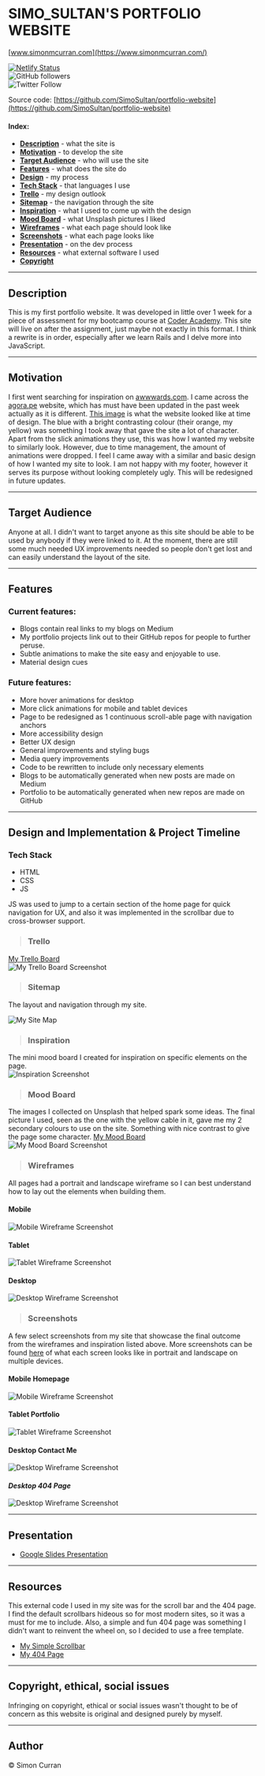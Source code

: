 # SIMO_SULTAN'S PORTFOLIO WEBSITE
[www.simonmcurran.com](https://www.simonmcurran.com/)  

[![Netlify Status](https://api.netlify.com/api/v1/badges/67f4e4df-3cee-4ec5-b3d3-2a5f2b4cbe4e/deploy-status)](https://app.netlify.com/sites/simosultan/deploys)  
![GitHub followers](https://img.shields.io/github/followers/SimoSultan?style=social)  
![Twitter Follow](https://img.shields.io/twitter/follow/simo_sultan?style=social)


Source code: [https://github.com/SimoSultan/portfolio-website](https://github.com/SimoSultan/portfolio-website)



#### Index:
- [**Description**](##Description) - what the site is
- [**Motivation**](##Motivation) - to develop the site
- [**Target Audience**](##Target-Audience) - who will use the site
- [**Features**](##Features) - what does the site do
- [**Design**](##Design-and-Implementation-&-Project-Timeline) - my process
- [**Tech Stack**](###Q7) - that languages I use
- [**Trello**](###Trello) - my design outlook
- [**Sitemap**](###Sitemap) - the navigation through the site
- [**Inspiration**](###Inspiration) - what I used to come up with the design
- [**Mood Board**](###Mood-Board) - what Unsplash pictures I liked
- [**Wireframes**](###Wireframes) - what each page should look like
- [**Screenshots**](##Screenshots) - what each page looks like
- [**Presentation**](##Presentation) - on the dev process
- [**Resources**](##Resources) - what external software I used
- [**Copyright**](##Copyright,-ethical,-social-issues)



---


## Description

This is my first portfolio website. It was developed in little over 1 week for a piece of assessment for my bootcamp course at [Coder Academy](https://coderacademy.edu.au). This site will live on after the assignment, just maybe not exactly in this format. I think a rewrite is in order, especially after we learn Rails and I delve more into JavaScript.


---


## Motivation

I first went searching for inspiration on [awwwards.com](https://www.awwwards.com/). I came across the [agora.pe](https://www.agora.pe/) website, which has must have been updated in the past week actually as it is different. [This image](https://github.com/SimoSultan/portfolio-website/blob/master/docs/inspiration/main_design.jpg) is what the website looked like at time of design. The blue with a bright contrasting colour (their orange, my yellow) was something I took away that gave the site a lot of character. Apart from the slick animations they use, this was how I wanted my website to similarly look. However, due to time management, the amount of animations were dropped. I feel I came away with a similar and basic design of how I wanted my site to look. I am not happy with my footer, however it serves its purpose without looking completely ugly. This will be redesigned in future updates.


---


## Target Audience

Anyone at all. I didn't want to target anyone as this site should be able to be used by anybody if they were linked to it. At the moment, there are still some much needed UX improvements needed so people don't get lost and can easily understand the layout of the site. 


---


## Features	

### Current features:  

- Blogs contain real links to my blogs on Medium
- My portfolio projects link out to their GitHub repos for people to further peruse.
- Subtle animations to make the site easy and enjoyable to use.
- Material design cues

### Future features:

- More hover animations for desktop
- More click animations for mobile and tablet devices
- Page to be redesigned as 1 continuous scroll-able page with navigation anchors
- More accessibility design
- Better UX design
- General improvements and styling bugs
- Media query improvements
- Code to be rewritten to include only necessary elements
- Blogs to be automatically generated when new posts are made on Medium
- Portfolio to be automatically generated when new repos are made on GitHub


---


## Design and Implementation & Project Timeline

### Tech Stack

- HTML
- CSS
- JS

JS was used to jump to a certain section of the home page for quick navigation for UX, and also it was implemented in the scrollbar due to cross-browser support.



> ### Trello
[My Trello Board](https://trello.com/b/5zC6lx3A/simosultans-portfolio-website)  
![My Trello Board Screenshot](https://github.com/SimoSultan/portfolio-website/blob/master/docs/trello/portfolio-trello-screenshot.jpg)


> ### Sitemap

The layout and navigation through my site.

![My Site Map](https://github.com/SimoSultan/portfolio-website/blob/master/docs/sitemap/Portfolio_Sitemap.jpg)


> ### Inspiration 
The mini mood board I created for inspiration on specific elements on the page.  
![Inspiration Screenshot](https://github.com/SimoSultan/portfolio-website/blob/master/docs/wireframes/inspiration.png)


> ### Mood Board

The images I collected on Unsplash that helped spark some ideas. The final picture I used, seen as the one with the yellow cable in it, gave me my 2 secondary colours to use on the site. Something with nice contrast to give the page some character.
[My Mood Board](https://unsplash.com/collections/10450631/portfolio_images)  
![My Mood Board Screenshot](https://github.com/SimoSultan/portfolio-website/blob/master/docs/inspiration/mood-board.jpg)


> ### Wireframes
All pages had a portrait and landscape wireframe so I can best understand how to lay out the elements when building them.

#### Mobile

![Mobile Wireframe Screenshot](https://github.com/SimoSultan/portfolio-website/blob/master/docs/wireframes/Mobile.png)

#### Tablet

![Tablet Wireframe Screenshot](https://github.com/SimoSultan/portfolio-website/blob/master/docs/wireframes/Tablet.png)

#### Desktop

![Desktop Wireframe Screenshot](https://github.com/SimoSultan/portfolio-website/blob/master/docs/wireframes/Desktop.png)


> ### Screenshots

A few select screenshots from my site that showcase the final outcome from the wireframes and inspiration listed above.
More screenshots can be found [here](https://github.com/SimoSultan/portfolio-website/tree/master/docs/screens) of what each screen looks like in portrait and landscape on multiple devices.

#### Mobile Homepage

![Mobile Wireframe Screenshot](https://github.com/SimoSultan/portfolio-website/blob/master/docs/screens/pixel2xl-homepage-portrait-screenshot.jpg)

#### Tablet Portfolio

![Tablet Wireframe Screenshot](https://github.com/SimoSultan/portfolio-website/blob/master/docs/screens/tablet-portfolio-portrait-screenshot.jpg)

#### Desktop Contact Me

![Desktop Wireframe Screenshot](https://github.com/SimoSultan/portfolio-website/blob/master/docs/screens/desktop-contact-screenshot.jpg)

#### ***Desktop 404 Page***

![Desktop Wireframe Screenshot](https://github.com/SimoSultan/portfolio-website/blob/master/docs/screens/desktop-404-screenshot.jpg)

---

## Presentation

- [Google Slides Presentation](https://docs.google.com/presentation/d/1X7vOkHn0RGC_c2KCUlbf8kGDYAynqMSnotMM_FeUi4s/edit?usp=sharing)


---



## Resources

This external code I used in my site was for the scroll bar and the 404 page. I find the default scrollbars hideous so for most modern sites, so it was a must for me to include. Also, a simple and fun 404 page was something I didn't want to reinvent the wheel on, so I decided to use a free template.
- [My Simple Scrollbar](https://github.com/buzinas/simple-scrollbar)
- [My 404 Page](https://colorlib.com/wp/free-404-error-page-templates/)

---


## Copyright, ethical, social issues

Infringing on copyright, ethical or social issues wasn't thought to be of concern as this website is original and designed purely by myself. 

---

## Author
© Simon Curran